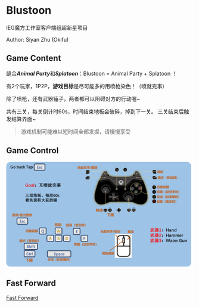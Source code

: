 # Blustoon

IEG魔方工作室客户端组超新星项目 

Author: Siyan Zhu (Okifu)

## Game Content

缝合***Animal Party***和***Splatoon***：Blustoon = Animal Party + Splatoon ！

有2个玩家，1P2P，**游戏目标**是尽可能多的用喷枪染色！（喷就完事）

除了喷枪，还有武器锤子，两者都可以阻碍对方的行动喔~

共有三关，每关倒计时60s，时间结束地板会破碎，掉到下一关。
三关结束后触发结算界面~


> 游戏机制可能难以短时间全部发掘，请慢慢享受

## Game Control

![alt text](media/image.png)

## Fast Forward
[Fast Forward](https://youtu.be/5yirauGsRxo)
